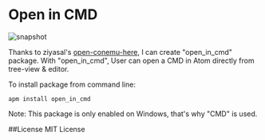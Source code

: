 # Open in CMD

![snapshot](https://raw.githubusercontent.com/lmatt-bit/atom_open_in_cmd/master/screenshot.gif)

Thanks to ziyasal's [open-conemu-here](https://github.com/ziyasal/atom-open-conemu-here), I can create "open_in_cmd" package. With "open_in_cmd", User can open a CMD in Atom directly from tree-view & editor.  

To install package from command line:
```shell
apm install open_in_cmd
```

Note: This package is only enabled on Windows, that's why "CMD" is used.

##License
MIT License
